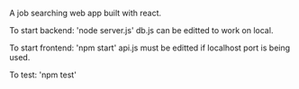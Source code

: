 A job searching web app built with react.


To start backend: 'node server.js'
db.js can be editted to work on local.

To start frontend: 'npm start'
api.js must be editted if localhost port is being used.

To test: 'npm test'
